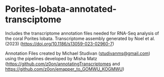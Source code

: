 # Porites-lobata-annotated-transciptome
Includes the transcriptome annotation files needed for RNA-Seq analysis of the coral Porites lobata. Transcriptome assembly generated by Noel et al. (2023) (https://doi.org/10.1186/s13059-023-02960-7)

Annotation Files created by Michael Studivan (studivanms@gmail.com) using the pipelines developed by Misha Matz (https://github.com/z0on/annotatingTranscriptomes and https://github.com/z0on/emapper_to_GOMWU_KOGMWU)
